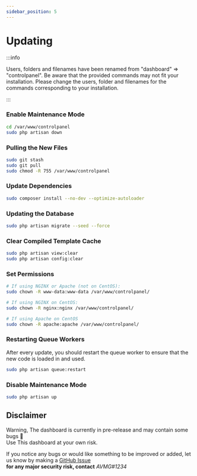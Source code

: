 ```yaml
---
sidebar_position: 5
---
```


# Updating

:::info

Users, folders and filenames have been renamed from "dashboard" ⇒ "controlpanel". Be aware that the provided commands may not fit your installation. Please change the users, folder and filenames for the commands corresponding to your installation.

:::

### Enable Maintenance Mode

```bash
cd /var/www/controlpanel
sudo php artisan down
```

### Pulling the New Files

```bash
sudo git stash
sudo git pull
sudo chmod -R 755 /var/www/controlpanel
```

### Update Dependencies

```bash
sudo composer install --no-dev --optimize-autoloader
```

### Updating the Database

```bash
sudo php artisan migrate --seed --force
```

### Clear Compiled Template Cache

```bash
sudo php artisan view:clear
sudo php artisan config:clear
```

### Set Permissions

```bash
# If using NGINX or Apache (not on CentOS):
sudo chown -R www-data:www-data /var/www/controlpanel/

# If using NGINX on CentOS:
sudo chown -R nginx:nginx /var/www/controlpanel/

# If using Apache on CentOS
sudo chown -R apache:apache /var/www/controlpanel/
```

### Restarting Queue Workers

After every update, you should restart the queue worker to ensure that the new code is loaded in and used.

```bash
sudo php artisan queue:restart
```

### Disable Maintenance Mode

```bash
sudo php artisan up
```

## Disclaimer

Warning, The dashboard is currently in pre-release and may contain some bugs 🐛 <br/>
Use This dashboard at your own risk.

If you notice any bugs or would like something to be improved or added, let us know by making a [GitHub Issue](https://github.com/ControlPanel-gg/dashboard/issues/new/choose)<br /> **for any major security risk, contact** _AVMG#1234_
